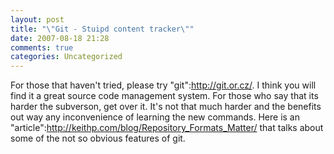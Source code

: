 ```yaml
---
layout: post
title: "\"Git - Stuipd content tracker\""
date: 2007-08-18 21:28
comments: true
categories: Uncategorized
---
```

For those that haven't tried, please try "git":http://git.or.cz/. I think you will find it a great source code management system. For those who say that its harder the subverson, get over it. It's not that much harder and the benefits out way any inconvenience of learning the new commands. Here is an "article":http://keithp.com/blog/Repository_Formats_Matter/ that talks about some of the not so obvious features of git.
